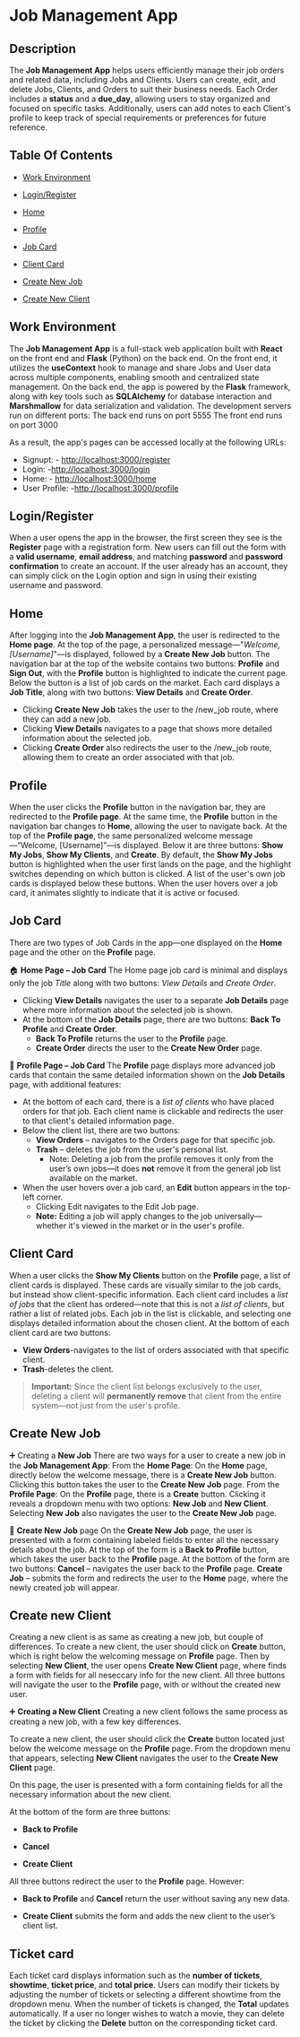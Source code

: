 # Job Management App

## Description 

The **Job Management App** helps users efficiently manage their job orders and related data, including Jobs and Clients. Users can create, edit, and delete Jobs, Clients, and Orders to suit their business needs. Each Order includes a **status** and a **due_day**, allowing users to stay organized and focused on specific tasks. Additionally, users can add notes to each Client's profile to keep track of special requirements or preferences for future reference.

## Table Of Contents 

- [Work Environment](#work-environment)

- [Login/Register](#loginregister)

- [Home](#home)

- [Profile](#profile)

- [Job Card](#job-card)

- [Client Card](#client-card)

- [Create New Job](#create-new-job)

- [Create New Client](#create-new-client)
  

## Work Environment  

The **Job Management App** is a full-stack web application built with **React** on the front end and **Flask** (Python) on the back end. On the front end, it utilizes the **useContext** hook to manage and share Jobs and User data across multiple components, enabling smooth and centralized state management.
On the back end, the app is powered by the **Flask** framework, along with key tools such as **SQLAlchemy** for database interaction and **Marshmallow** for data serialization and validation.
The development servers run on different ports:
The back end runs on port 5555
The front end runs on port 3000

As a result, the app's pages can be accessed locally at the following URLs:  
- Signupt: - <http://localhost:3000/register>
- Login: -<http://localhost:3000/login>
- Home: - <http://localhost:3000/home>
- User Profile: -<http://localhost:3000/profile> 

## Login/Register

When a user opens the app in the browser, the first screen they see is the **Register** page with a registration form. New users can fill out the form with a **valid username**, **email address**, and matching **password** and **password confirmation** to create an account.
If the user already has an account, they can simply click on the Login option and sign in using their existing username and password.

## Home

After logging into the **Job Management App**, the user is redirected to the **Home page**. At the top of the page, a personalized message—"*Welcome, [Username]*"—is displayed, followed by a **Create New Job** button. The navigation bar at the top of the website contains two buttons: **Profile** and **Sign Out**, with the **Profile** button is highlighted to indicate the current page.
Below the button is a list of job cards on the market. Each card displays a **Job Title**, along with two buttons: **View Details** and **Create Order**.
* Clicking **Create New Job** takes the user to the /new_job route, where they can add a new job.
* Clicking **View Details** navigates to a page that shows more detailed information about the selected job.
* Clicking **Create Order** also redirects the user to the /new_job route, allowing them to create an order associated with that job.

## Profile

When the user clicks the **Profile** button in the navigation bar, they are redirected to the **Profile page**. At the same time, the **Profile** button in the navigation bar changes to **Home**, allowing the user to navigate back.
At the top of the **Profile page**, the same personalized welcome message—“Welcome, [Username]”—is displayed. Below it are three buttons: **Show My Jobs**, **Show My Clients**, and **Create**. By default, the **Show My Jobs** button is highlighted when the user first lands on the page, and the highlight switches depending on which button is clicked.
A list of the user's own job cards is displayed below these buttons. When the user hovers over a job card, it animates slightly to indicate that it is active or focused.

## Job Card

There are two types of Job Cards in the app—one displayed on the **Home** page and the other on the **Profile** page.

🏠 **Home Page – Job Card**
The Home page job card is minimal and displays only the job *Title* along with two buttons: *View Details* and *Create Order*.
- Clicking **View Details** navigates the user to a separate **Job Details** page where more information about the selected job is shown.
- At the bottom of the **Job Details** page, there are two buttons: **Back To Profile** and **Create Order**.
  - **Back To Profile** returns the user to the **Profile** page. 
  - **Create Order** directs the user to the **Create New Order** page.

👤 **Profile Page – Job Card**
The **Profile** page displays more advanced job cards that contain the same detailed information shown on the **Job Details** page, with additional features:
- At the bottom of each card, there is a *list of clients* who have placed orders for that job. Each client name is clickable and redirects the user to that client's detailed          information page.
- Below the client list, there are two buttons:
  - **View Orders** – navigates to the Orders page for that specific job.
  - **Trash** – deletes the job from the user's personal list.
    - Note: Deleting a job from the profile removes it only from the user’s own jobs—it does **not** remove it from the general job list available on the market.
- When the user hovers over a job card, an **Edit** button appears in the top-left corner.
  - Clicking Edit navigates to the Edit Job page.
  - **Note:** Editing a job will apply changes to the job universally—whether it's viewed in the market or in the user's profile.

## Client Card  

When a user clicks the **Show My Clients** button on the **Profile** page, a list of client cards is displayed. These cards are visually similar to the job cards, but instead show client-specific information.
Each client card includes a *list of jobs* that the client has ordered—note that this is not a *list of clients*, but rather a list of related jobs. Each job in the list is clickable, and selecting one displays detailed information about the chosen client.
At the bottom of each client card are two buttons:
- **View Orders**-navigates to the list of orders associated with that specific client.
- **Trash**-deletes the client.

> **Important:** Since the client list belongs exclusively to the user, deleting a client will **permanently remove** that client from the entire system—not just from the user's profile.

## Create New Job

➕ Creating a **New Job**
There are two ways for a user to create a new job in the **Job Management App**:
From the **Home Page**:
On the **Home** page, directly below the welcome message, there is a **Create New Job** button. Clicking this button takes the user to the **Create New Job** page.
From the **Profile Page**:
On the **Profile** page, there is a **Create** button. Clicking it reveals a dropdown menu with two options: **New Job** and **New Client**. Selecting **New Job** also navigates the user to the **Create New Job** page.

📝 **Create New Job** page
On the **Create New Job** page, the user is presented with a form containing labeled fields to enter all the necessary details about the job.
At the top of the form is a **Back to Profile** button, which takes the user back to the **Profile** page.
At the bottom of the form are two buttons:
**Cancel** – navigates the user back to the **Profile** page.
**Create Job** – submits the form and redirects the user to the **Home** page, where the newly created job will appear.

## Create new Client

Creating a new client is as same as creating a new job, but couple of differences. To create a new client, the user should click on **Create** button, which is right below the welcoming message on **Profile** page. Then by selecting **New Client**, the user opens **Create New Client** page, where finds a form with fields for all neseccary info for the new client. All three buttons will navigate the user to the **Profile** page, with or without the created new user.

➕ **Creating a New Client**
Creating a new client follows the same process as creating a new job, with a few key differences.

To create a new client, the user should click the **Create** button located just below the welcome message on the **Profile** page. From the dropdown menu that appears, selecting **New Client** navigates the user to the **Create New Client** page.

On this page, the user is presented with a form containing fields for all the necessary information about the new client.

At the bottom of the form are three buttons:

- **Back to Profile**

- **Cancel**

- **Create Client**

All three buttons redirect the user to the **Profile** page. However:

- **Back to Profile** and **Cancel** return the user without saving any new data.

- **Create Client** submits the form and adds the new client to the user’s client list.



## Ticket card

Each ticket card displays information such as the **number of tickets**, **showtime**, **ticket price**, and **total price**.
Users can modify their tickets by adjusting the number of tickets or selecting a different showtime from the dropdown menu.
When the number of tickets is changed, the **Total** updates automatically.
If a user no longer wishes to watch a movie, they can delete the ticket by clicking the **Delete** button on the corresponding ticket card.
